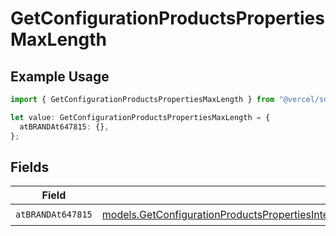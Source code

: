 # GetConfigurationProductsPropertiesMaxLength

## Example Usage

```typescript
import { GetConfigurationProductsPropertiesMaxLength } from "@vercel/sdk/models/getconfigurationproductsop.js";

let value: GetConfigurationProductsPropertiesMaxLength = {
  atBRANDAt647815: {},
};
```

## Fields

| Field                                                                                                                                                                                                                          | Type                                                                                                                                                                                                                           | Required                                                                                                                                                                                                                       | Description                                                                                                                                                                                                                    |
| ------------------------------------------------------------------------------------------------------------------------------------------------------------------------------------------------------------------------------ | ------------------------------------------------------------------------------------------------------------------------------------------------------------------------------------------------------------------------------ | ------------------------------------------------------------------------------------------------------------------------------------------------------------------------------------------------------------------------------ | ------------------------------------------------------------------------------------------------------------------------------------------------------------------------------------------------------------------------------ |
| `atBRANDAt647815`                                                                                                                                                                                                              | [models.GetConfigurationProductsPropertiesIntegrationsResponse200ApplicationJSONResponseBodyAtBRANDAt647815](../models/getconfigurationproductspropertiesintegrationsresponse200applicationjsonresponsebodyatbrandat647815.md) | :heavy_check_mark:                                                                                                                                                                                                             | N/A                                                                                                                                                                                                                            |